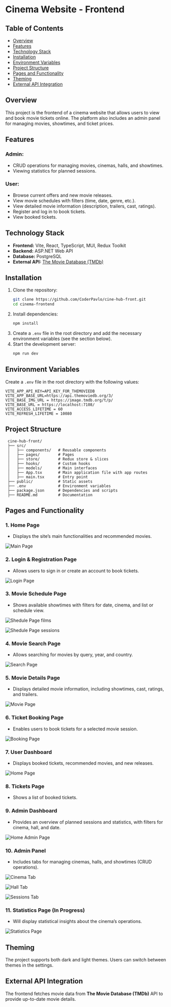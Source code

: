 # Cinema Website - Frontend

## Table of Contents

- [Overview](#overview)
- [Features](#features)
- [Technology Stack](#technology-stack)
- [Installation](#installation)
- [Environment Variables](#environment-variables)
- [Project Structure](#project-structure)
- [Pages and Functionality](#pages-and-functionality)
- [Theming](#theming)
- [External API Integration](#external-api-integration)

## Overview

This project is the frontend of a cinema website that allows users to view and book movie tickets online. The platform also includes an admin panel for managing movies, showtimes, and ticket prices.

## Features

### Admin:

- CRUD operations for managing movies, cinemas, halls, and showtimes.
- Viewing statistics for planned sessions.

### User:

- Browse current offers and new movie releases.
- View movie schedules with filters (time, date, genre, etc.).
- View detailed movie information (description, trailers, cast, ratings).
- Register and log in to book tickets.
- View booked tickets.

## Technology Stack

- **Frontend:** Vite, React, TypeScript, MUI, Redux Toolkit
- **Backend:** ASP.NET Web API
- **Database:** PostgreSQL
- **External API:** [The Movie Database (TMDb)](https://developer.themoviedb.org/reference/intro/getting-started)

## Installation

1. Clone the repository:
   ```bash
   git clone https://github.com/CoderPavlo/cine-hub-front.git
   cd cinema-frontend
   ```
2. Install dependencies:
   ```bash
   npm install
   ```
3. Create a `.env` file in the root directory and add the necessary environment variables (see the section below).
4. Start the development server:
   ```bash
   npm run dev
   ```

## Environment Variables

Create a `.env` file in the root directory with the following values:

```
VITE_APP_API_KEY=API_KEY_FOR_THEMOVIEDB
VITE_APP_BASE_URL=https://api.themoviedb.org/3/
VITE_BASE_IMG_URL = https://image.tmdb.org/t/p/
VITE_BASE_URL = https://localhost:7108/
VITE_ACCESS_LIFETIME = 60
VITE_REFRESH_LIFETIME = 10080
```

## Project Structure

```
 cine-hub-front/
 ├── src/
 │   ├── components/   # Reusable components
 │   ├── pages/        # Pages
 │   ├── store/        # Redux store & slices
 │   ├── hooks/        # Custom hooks
 │   ├── models/       # Main interfaces
 │   ├── App.tsx       # Main application file with app routes
 │   ├── main.tsx      # Entry point
 ├── public/           # Static assets
 ├── .env              # Environment variables
 ├── package.json      # Dependencies and scripts
 ├── README.md         # Documentation
```

## Pages and Functionality

### 1. Home Page

- Displays the site’s main functionalities and recommended movies.

![Main Page](./images/Main.png)

### 2. Login & Registration Page

- Allows users to sign in or create an account to book tickets.

![Login Page](./images/Login.png)

### 3. Movie Schedule Page

- Shows available showtimes with filters for date, cinema, and list or schedule view.


![Shedule Page films](./images/Shedule_films.png)

![Shedule Page sessions](./images/Shedule_sessions.png)

### 4. Movie Search Page

- Allows searching for movies by query, year, and country.

![Search Page](./images/Search.png)

### 5. Movie Details Page

- Displays detailed movie information, including showtimes, cast, ratings, and trailers.

![Movie Page](./images/Movie.png)

### 6. Ticket Booking Page

- Enables users to book tickets for a selected movie session.

![Booking Page](./images/Booking.png)

### 7. User Dashboard

- Displays booked tickets, recommended movies, and new releases.

![Home Page](./images/Home.png)

### 8. Tickets Page

- Shows a list of booked tickets.

### 9. Admin Dashboard

- Provides an overview of planned sessions and statistics, with filters for cinema, hall, and date.

![Home Admin Page](./images/Home_admin.png)

### 10. Admin Panel

- Includes tabs for managing cinemas, halls, and showtimes (CRUD operations).

![Cinema Tab](./images/Admin_cinema.png)

![Hall Tab](./images/Admin_halls.png)

![Sessions Tab](./images/Admin_sessions.png)

### 11. Statistics Page (In Progress)

- Will display statistical insights about the cinema’s operations.

![Statistics Page](./images/Statistics.png)

## Theming

The project supports both dark and light themes. Users can switch between themes in the settings.

## External API Integration

The frontend fetches movie data from **The Movie Database (TMDb)** API to provide up-to-date movie details.